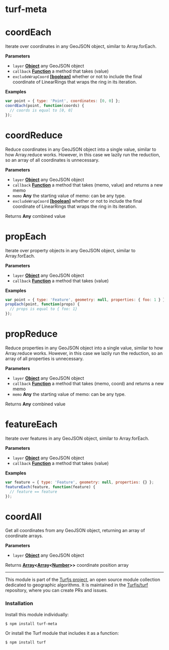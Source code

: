 # turf-meta

# coordEach

Iterate over coordinates in any GeoJSON object, similar to
Array.forEach.

**Parameters**

-   `layer` **[Object](https://developer.mozilla.org/en-US/docs/Web/JavaScript/Reference/Global_Objects/Object)** any GeoJSON object
-   `callback` **[Function](https://developer.mozilla.org/en-US/docs/Web/JavaScript/Reference/Statements/function)** a method that takes (value)
-   `excludeWrapCoord` **\[[boolean](https://developer.mozilla.org/en-US/docs/Web/JavaScript/Reference/Global_Objects/Boolean)]** whether or not to include
    the final coordinate of LinearRings that wraps the ring in its iteration.

**Examples**

```javascript
var point = { type: 'Point', coordinates: [0, 0] };
coordEach(point, function(coords) {
  // coords is equal to [0, 0]
});
```

# coordReduce

Reduce coordinates in any GeoJSON object into a single value,
similar to how Array.reduce works. However, in this case we lazily run
the reduction, so an array of all coordinates is unnecessary.

**Parameters**

-   `layer` **[Object](https://developer.mozilla.org/en-US/docs/Web/JavaScript/Reference/Global_Objects/Object)** any GeoJSON object
-   `callback` **[Function](https://developer.mozilla.org/en-US/docs/Web/JavaScript/Reference/Statements/function)** a method that takes (memo, value) and returns
    a new memo
-   `memo` **Any** the starting value of memo: can be any type.
-   `excludeWrapCoord` **\[[boolean](https://developer.mozilla.org/en-US/docs/Web/JavaScript/Reference/Global_Objects/Boolean)]** whether or not to include
    the final coordinate of LinearRings that wraps the ring in its iteration.

Returns **Any** combined value

# propEach

Iterate over property objects in any GeoJSON object, similar to
Array.forEach.

**Parameters**

-   `layer` **[Object](https://developer.mozilla.org/en-US/docs/Web/JavaScript/Reference/Global_Objects/Object)** any GeoJSON object
-   `callback` **[Function](https://developer.mozilla.org/en-US/docs/Web/JavaScript/Reference/Statements/function)** a method that takes (value)

**Examples**

```javascript
var point = { type: 'Feature', geometry: null, properties: { foo: 1 } };
propEach(point, function(props) {
  // props is equal to { foo: 1}
});
```

# propReduce

Reduce properties in any GeoJSON object into a single value,
similar to how Array.reduce works. However, in this case we lazily run
the reduction, so an array of all properties is unnecessary.

**Parameters**

-   `layer` **[Object](https://developer.mozilla.org/en-US/docs/Web/JavaScript/Reference/Global_Objects/Object)** any GeoJSON object
-   `callback` **[Function](https://developer.mozilla.org/en-US/docs/Web/JavaScript/Reference/Statements/function)** a method that takes (memo, coord) and returns
    a new memo
-   `memo` **Any** the starting value of memo: can be any type.

Returns **Any** combined value

# featureEach

Iterate over features in any GeoJSON object, similar to
Array.forEach.

**Parameters**

-   `layer` **[Object](https://developer.mozilla.org/en-US/docs/Web/JavaScript/Reference/Global_Objects/Object)** any GeoJSON object
-   `callback` **[Function](https://developer.mozilla.org/en-US/docs/Web/JavaScript/Reference/Statements/function)** a method that takes (value)

**Examples**

```javascript
var feature = { type: 'Feature', geometry: null, properties: {} };
featureEach(feature, function(feature) {
  // feature == feature
});
```

# coordAll

Get all coordinates from any GeoJSON object, returning an array of coordinate
arrays.

**Parameters**

-   `layer` **[Object](https://developer.mozilla.org/en-US/docs/Web/JavaScript/Reference/Global_Objects/Object)** any GeoJSON object

Returns **[Array](https://developer.mozilla.org/en-US/docs/Web/JavaScript/Reference/Global_Objects/Array)&lt;[Array](https://developer.mozilla.org/en-US/docs/Web/JavaScript/Reference/Global_Objects/Array)&lt;[Number](https://developer.mozilla.org/en-US/docs/Web/JavaScript/Reference/Global_Objects/Number)>>** coordinate position array

---

This module is part of the [Turfjs project](http://turfjs.org/), an open source
module collection dedicated to geographic algorithms. It is maintained in the
[Turfjs/turf](https://github.com/Turfjs/turf) repository, where you can create
PRs and issues.

### Installation

Install this module individually:

```sh
$ npm install turf-meta
```

Or install the Turf module that includes it as a function:

```sh
$ npm install turf
```
